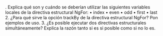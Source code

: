 . Explica qué son y cuándo se deberían utilizar las siguientes variables locales de la
directiva estructural NgFor:
• index
• even
• odd
• first
• last
2. ¿Para qué sirve la opción trackBy de la directiva estructural NgFor? Pon
ejemplos de uso.
3. ¿Es posible ejecutar dos directivas estructurales simultáneamente? Explica la
razón tanto si es si posible como si no lo es.
